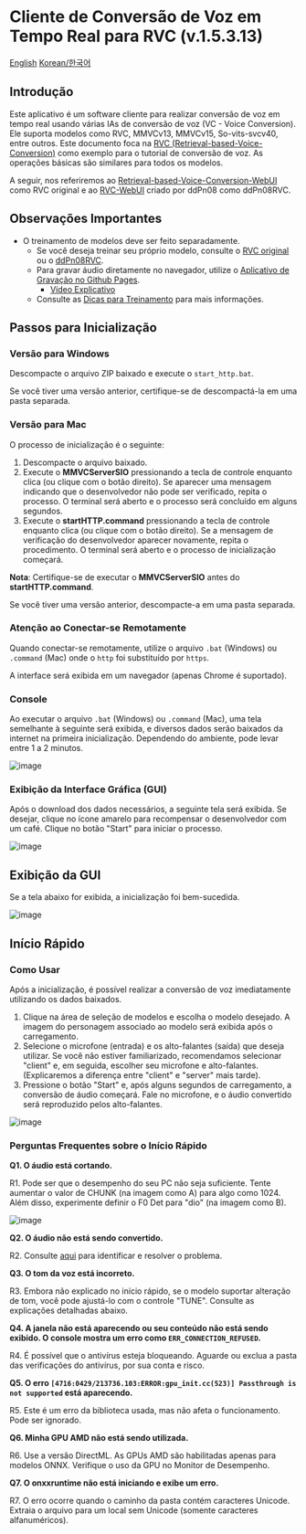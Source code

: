 
# Cliente de Conversão de Voz em Tempo Real para RVC (v.1.5.3.13)

[English](/tutorials/tutorial_rvc_en_latest.md) [Korean/한국어](/tutorials/tutorial_rvc_ko_latest.md)

## Introdução

Este aplicativo é um software cliente para realizar conversão de voz em tempo real usando várias IAs de conversão de voz (VC - Voice Conversion). Ele suporta modelos como RVC, MMVCv13, MMVCv15, So-vits-svcv40, entre outros. Este documento foca na [RVC (Retrieval-based-Voice-Conversion)](https://github.com/liujing04/Retrieval-based-Voice-Conversion-WebUI) como exemplo para o tutorial de conversão de voz. As operações básicas são similares para todos os modelos.

A seguir, nos referiremos ao [Retrieval-based-Voice-Conversion-WebUI](https://github.com/RVC-Project/Retrieval-based-Voice-Conversion-WebUI) como RVC original e ao [RVC-WebUI](https://github.com/ddPn08/rvc-webui) criado por ddPn08 como ddPn08RVC.

## Observações Importantes

- O treinamento de modelos deve ser feito separadamente.
  - Se você deseja treinar seu próprio modelo, consulte o [RVC original](https://github.com/liujing04/Retrieval-based-Voice-Conversion-WebUI) ou o [ddPn08RVC](https://github.com/ddPn08/rvc-webui).
  - Para gravar áudio diretamente no navegador, utilize o [Aplicativo de Gravação no Github Pages](https://w-okada.github.io/voice-changer/).
    - [Vídeo Explicativo](https://youtu.be/s_GirFEGvaA)
  - Consulte as [Dicas para Treinamento](https://github.com/RVC-Project/Retrieval-based-Voice-Conversion-WebUI/blob/main/docs/training_tips_ja.md) para mais informações.

## Passos para Inicialização

### Versão para Windows

Descompacte o arquivo ZIP baixado e execute o `start_http.bat`.

Se você tiver uma versão anterior, certifique-se de descompactá-la em uma pasta separada.

### Versão para Mac

O processo de inicialização é o seguinte:

1. Descompacte o arquivo baixado.
2. Execute o **MMVCServerSIO** pressionando a tecla de controle enquanto clica (ou clique com o botão direito). Se aparecer uma mensagem indicando que o desenvolvedor não pode ser verificado, repita o processo. O terminal será aberto e o processo será concluído em alguns segundos.
3. Execute o **startHTTP.command** pressionando a tecla de controle enquanto clica (ou clique com o botão direito). Se a mensagem de verificação do desenvolvedor aparecer novamente, repita o procedimento. O terminal será aberto e o processo de inicialização começará.

**Nota**: Certifique-se de executar o **MMVCServerSIO** antes do **startHTTP.command**.

Se você tiver uma versão anterior, descompacte-a em uma pasta separada.

### Atenção ao Conectar-se Remotamente

Quando conectar-se remotamente, utilize o arquivo `.bat` (Windows) ou `.command` (Mac) onde o `http` foi substituído por `https`.

A interface será exibida em um navegador (apenas Chrome é suportado).

### Console

Ao executar o arquivo `.bat` (Windows) ou `.command` (Mac), uma tela semelhante à seguinte será exibida, e diversos dados serão baixados da internet na primeira inicialização. Dependendo do ambiente, pode levar entre 1 a 2 minutos.

![image](https://github.com/w-okada/voice-changer/assets/48346627/88a30097-2fb3-4c50-8bf1-19c41f27c481)

### Exibição da Interface Gráfica (GUI)

Após o download dos dados necessários, a seguinte tela será exibida. Se desejar, clique no ícone amarelo para recompensar o desenvolvedor com um café. Clique no botão "Start" para iniciar o processo.

![image](https://github.com/w-okada/voice-changer/assets/48346627/a8d12b5c-d1e8-4ca6-aed0-72cee6bb97c1)

## Exibição da GUI

Se a tela abaixo for exibida, a inicialização foi bem-sucedida.

![image](https://github.com/w-okada/voice-changer/assets/48346627/27add00d-5059-4cbf-a732-9deb6dc309ff)

## Início Rápido

### Como Usar

Após a inicialização, é possível realizar a conversão de voz imediatamente utilizando os dados baixados.

1. Clique na área de seleção de modelos e escolha o modelo desejado. A imagem do personagem associado ao modelo será exibida após o carregamento.
2. Selecione o microfone (entrada) e os alto-falantes (saída) que deseja utilizar. Se você não estiver familiarizado, recomendamos selecionar "client" e, em seguida, escolher seu microfone e alto-falantes. (Explicaremos a diferença entre "client" e "server" mais tarde).
3. Pressione o botão "Start" e, após alguns segundos de carregamento, a conversão de áudio começará. Fale no microfone, e o áudio convertido será reproduzido pelos alto-falantes.

![image](https://github.com/w-okada/voice-changer/assets/48346627/883b296e-e5ca-4571-8fed-dcf7495ebb92)

### Perguntas Frequentes sobre o Início Rápido

**Q1. O áudio está cortando.**

R1. Pode ser que o desempenho do seu PC não seja suficiente. Tente aumentar o valor de CHUNK (na imagem como A) para algo como 1024. Além disso, experimente definir o F0 Det para "dio" (na imagem como B).

![image](https://github.com/w-okada/voice-changer/assets/48346627/3c485d9b-53be-47c1-85d9-8663363b06f9)

**Q2. O áudio não está sendo convertido.**

R2. Consulte [aqui](https://github.com/w-okada/voice-changer/blob/master/tutorials/trouble_shoot_communication_ja.md) para identificar e resolver o problema.

**Q3. O tom da voz está incorreto.**

R3. Embora não explicado no início rápido, se o modelo suportar alteração de tom, você pode ajustá-lo com o controle "TUNE". Consulte as explicações detalhadas abaixo.

**Q4. A janela não está aparecendo ou seu conteúdo não está sendo exibido. O console mostra um erro como `ERR_CONNECTION_REFUSED`.**

R4. É possível que o antivírus esteja bloqueando. Aguarde ou exclua a pasta das verificações do antivírus, por sua conta e risco.

**Q5. O erro `[4716:0429/213736.103:ERROR:gpu_init.cc(523)] Passthrough is not supported` está aparecendo.**

R5. Este é um erro da biblioteca usada, mas não afeta o funcionamento. Pode ser ignorado.

**Q6. Minha GPU AMD não está sendo utilizada.**

R6. Use a versão DirectML. As GPUs AMD são habilitadas apenas para modelos ONNX. Verifique o uso da GPU no Monitor de Desempenho.

**Q7. O onxxruntime não está iniciando e exibe um erro.**

R7. O erro ocorre quando o caminho da pasta contém caracteres Unicode. Extraia o arquivo para um local sem Unicode (somente caracteres alfanuméricos).
